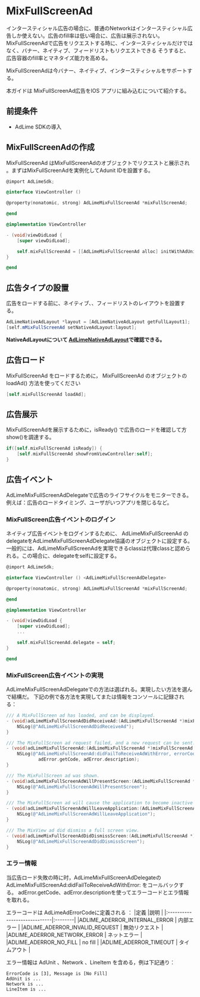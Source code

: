 #  MixFullScreenAd
インタースティシャル広告の場合に、普通のNetworkはインタースティシャル広告しか使えない。広告のfill率は低い場合に、広告は展示されない。MixFullScreenAdで広告をリクエストする時に、インタースティシャルだけではなく、バナー、ネイティブ、フィードリストもリクエストできる そうすると、広告容器のfill率とマネタイズ能力を高める。

MixFullScreenAdは今バナー、ネイティブ、インタースティシャルをサポートする。

本ガイドは MixFullScreenAd広告をIOS アプリに組み込むについて紹介する。

## 前提条件
- AdLime SDKの導入

## MixFullScreenAdの作成
MixFullScreenAd はMixFullScreenAdのオブジェクトでリクエストと展示され 。まずはMixFullScreenAdを実例化してAdunit IDを設置する。

```objectivec
@import AdLimeSdk;

@interface ViewController ()

@property(nonatomic, strong) AdLimeMixFullScreenAd *mixFullScreenAd;

@end

@implementation ViewController

- (void)viewDidLoad {
    [super viewDidLoad];

    self.mixFullScreenAd = [[AdLimeMixFullScreenAd alloc] initWithAdUnitId:@"AdUnit_ID"];
}

@end
```

## 広告タイプの設置
広告をロードする前に、ネイティブ、、フィードリストのレイアウトを設置する。

```java
AdLimeNativeAdLayout *layout = [AdLimeNativeAdLayout getFullLayout1];
[self.mMixFullScreenAd setNativeAdLayout:layout];
```

**NativeAdLayoutについて [AdLimeNativeAdLayout](https://www.adlime.net/docs/ja/integration/ios/native.html#%E5%BA%83%E5%91%8A%E3%83%AC%E3%82%A4%E3%82%A2%E3%82%A6%E3%83%88%E3%81%AE%E4%BD%9C%E6%88%90)で確認できる。**

## 広告ロード
MixFullScreenAd をロードするために， MixFullScreenAd のオブジェクトの loadAd() 方法を使ってください

```objectivec
[self.mixFullScreenAd loadAd];
```

## 広告展示
MixFullScreenAdを展示するために，isReady() で広告のロードを確認して方 show()を調達する。
```objectivec
if([self.mixFullScreenAd isReady]) {
    [self.mixFullScreenAd showFromViewController:self];
}
```

## 広告イベント
AdLimeMixFullScreenAdDelegateで広告のライフサイクルをモニターできる。例えば：広告のロードタイミング、ユーザがいつアプリを閉じるなど。

### MixFullScreen広告イベントのログイン
ネイティブ広告イベントをログインするために、 AdLimeMixFullScreenAd の delegateをAdLimeMixFullScreenAdDelegate協議のオブジェクトに設定する。 一般的には、AdLimeMixFullScreenAdを実現できるclassは代理classと認められる。この場合に、delegateをselfに設定する。

```objectivec
@import AdLimeSdk;

@interface ViewController () <AdLimeMixFullScreenAdDelegate>

@property(nonatomic, strong) AdLimeMixFullScreenAd *mixFullScreenAd;

@end

@implementation ViewController

- (void)viewDidLoad {
    [super viewDidLoad];
    ...

    self.mixFullScreenAd.delegate = self;
}

@end
```

### MixFullScreen広告イベントの実現
AdLimeMixFullScreenAdDelegateでの方法は選ばれる。実現したい方法を選んで結構だ。 下記の例で各方法を実現してまたは情報をコンソールに記録される：

```objectivec
/// A MixFullScreen ad has loaded, and can be displayed.
- (void)adLimeMixFullScreenAdDidReceiveAd:(AdLimeMixFullScreenAd *)mixFullScreenAd {
    NSLog(@"AdLimeMixFullScreenAdDidReceiveAd");
}

/// The MixFullScreen ad request failed, and a new request can be sent.
- (void)adLimeMixFullScreenAd:(AdLimeMixFullScreenAd *)mixFullScreenAd didFailToReceiveAdWithError:(AdLimeAdError *)adError {
    NSLog(@"AdLimeMixFullScreenAd:didFailToReceiveAdWithError, errorCode is %d, errorMessage is %@",
            adError.getCode, adError.description);
}

/// The MixFullScreen ad was shown.
- (void)adLimeMixFullScreenAdWillPresentScreen:(AdLimeMixFullScreenAd *)mixFullScreenAd {
    NSLog(@"AdLimeMixFullScreenAdWillPresentScreen");
}

/// The MixFullScreen ad will cause the application to become inactive and open a new application.
- (void)adLimeMixFullScreenAdWillLeaveApplication:(AdLimeMixFullScreenAd *)mixFullScreenAd {
    NSLog(@"AdLimeMixFullScreenAdWillLeaveApplication");
}

/// The MixView ad did dismiss a full screen view.
- (void)adLimeMixFullScreenAdDidDismissScreen:(AdLimeMixFullScreenAd *)mixFullScreenAd {
    NSLog(@"AdLimeMixFullScreenAdDidDismissScreen");
}
```

### エラー情報
当広告ロード失敗の時に时，AdLimeMixFullScreenAdDelegateの AdLimeMixFullScreenAd:didFailToReceiveAdWithError: をコールバックする。 adError.getCode、adError.descriptionを使ってエラーコードとエラ情報を取れる。

エラーコードは AdLimeAdErrorCodeに定義される ：
|定義                           |説明     |
|:-----------------------------|:--------|
|ADLIME_ADERROR_INTERNAL_ERROR  | 内部エラー |
|ADLIME_ADERROR_INVALID_REQUEST | 無効リクエスト |
|ADLIME_ADERROR_NETWORK_ERROR   | ネットエラー |
|ADLIME_ADERROR_NO_FILL         | no fill   |
|ADLIME_ADERROR_TIMEOUT         | タイムアウト |

エラー情報は AdUnit 、Network 、LineItem を含める，例は下記通り：
```
ErrorCode is [3], Message is [No Fill]
AdUnit is ...
Network is ...
LineItem is ...
```
